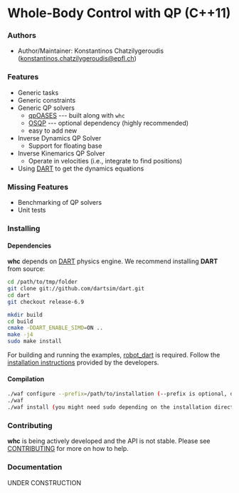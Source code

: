 # Whole-Body Control with QP (C++11)

### Authors

- Author/Maintainer: Konstantinos Chatzilygeroudis (konstantinos.chatzilygeroudis@epfl.ch)

### Features

- Generic tasks
- Generic constraints
- Generic QP solvers
    - [qpOASES](https://projects.coin-or.org/qpOASES) --- built along with `whc`
    - [OSQP](https://osqp.org/) --- optional dependency (highly recommended)
    - easy to add new
- Inverse Dynamics QP Solver
    - Support for floating base
- Inverse Kinemarics QP Solver
    - Operate in velocities (i.e., integrate to find positions)
- Using [DART](http://dartsim.github.io/) to get the dynamics equations


### Missing Features

- Benchmarking of QP solvers
- Unit tests

### Installing

#### Dependencies

**whc** depends on [DART](http://dartsim.github.io/) physics engine. We recommend installing **DART** from source:

```sh
cd /path/to/tmp/folder
git clone git://github.com/dartsim/dart.git
cd dart
git checkout release-6.9

mkdir build
cd build
cmake -DDART_ENABLE_SIMD=ON ..
make -j4
sudo make install
```

For building and running the examples, [robot_dart](https://github.com/resibots/robot_dart) is required. Follow the [installation instructions](https://github.com/resibots/robot_dart/blob/master/docs/installation.md) provided by the developers.

#### Compilation

```sh
./waf configure --prefix=/path/to/installation (--prefix is optional, default is /usr/local)
./waf
./waf install (you might need sudo depending on the installation directory)
```

### Contributing

**whc** is being actively developed and the API is not stable. Please see [CONTRIBUTING](CONTRIBUTING.md) for more on how to help.

### Documentation

UNDER CONSTRUCTION
